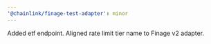 ```yaml
---
'@chainlink/finage-test-adapter': minor
---
```


Added etf endpoint. Aligned rate limit tier name to Finage v2 adapter.
